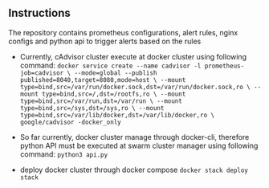 
## Instructions
The repository contains prometheus configurations, alert rules, nginx configs and python api to trigger alerts based on the rules  

* Currently,  cAdvisor cluster execute at docker cluster using following command:
`docker service create --name cadvisor -l prometheus-job=cadvisor \
--mode=global --publish published=8040,target=8080,mode=host \
--mount type=bind,src=/var/run/docker.sock,dst=/var/run/docker.sock,ro \
--mount type=bind,src=/,dst=/rootfs,ro \
--mount type=bind,src=/var/run,dst=/var/run \
--mount type=bind,src=/sys,dst=/sys,ro \
--mount type=bind,src=/var/lib/docker,dst=/var/lib/docker,ro \
google/cadvisor -docker_only`

* So far currently, docker cluster manage through docker-cli, therefore python API must be executed at swarm cluster manager using following command:
`python3 api.py`

* deploy docker cluster through docker compose
`docker stack deploy stack`
